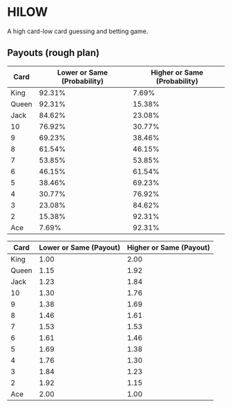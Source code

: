 # HILOW

A high card-low card guessing and betting game.

## Payouts (rough plan)

| Card | Lower or Same (Probability) | Higher or Same (Probability) |
| ---- | --------------------------- | ---------------------------- |
| King | 92.31% | 7.69% |
| Queen | 92.31% | 15.38% |
| Jack | 84.62% | 23.08% |
| 10 | 76.92% | 30.77% |
| 9 | 69.23% | 38.46% |
| 8 | 61.54% | 46.15% |
| 7 | 53.85% | 53.85% |
| 6 | 46.15% | 61.54% |
| 5 | 38.46% | 69.23% |
| 4 | 30.77% | 76.92% |
| 3 | 23.08% | 84.62% |
| 2 | 15.38% | 92.31% |
| Ace | 7.69% | 92.31% |

| Card | Lower or Same (Payout) | Higher or Same (Payout) |
| ---- | --------------------------- | ---------------------------- |
| King | 1.00 | 2.00 |
| Queen | 1.15 | 1.92 |
| Jack | 1.23 | 1.84 |
| 10 | 1.30 | 1.76 |
| 9 | 1.38 | 1.69 |
| 8 | 1.46 | 1.61 |
| 7 | 1.53 | 1.53 |
| 6 | 1.61 | 1.46 |
| 5 | 1.69 | 1.38 |
| 4 | 1.76 | 1.30 |
| 3 | 1.84 | 1.23 |
| 2 | 1.92 | 1.15 |
| Ace | 2.00 | 1.00 |
